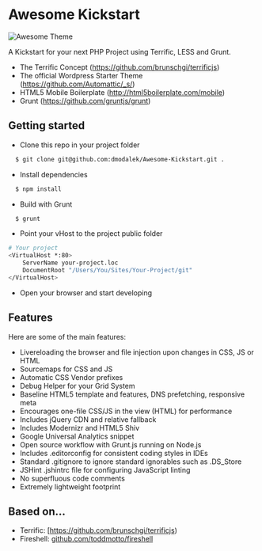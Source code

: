 # Awesome Kickstart

![Awesome Theme](https://raw.github.com/dmodalek/awesome-kickstart/master/public/img/example-logo.png)

A Kickstart for your next PHP Project using Terrific, LESS and Grunt.

- The Terrific Concept (https://github.com/brunschgi/terrificjs)
- The official Wordpress Starter Theme (https://github.com/Automattic/_s/)
- HTML5 Mobile Boilerplate (http://html5boilerplate.com/mobile)
- Grunt (https://github.com/gruntjs/grunt)

## Getting started

* Clone this repo in your project folder 
```bash
  $ git clone git@github.com:dmodalek/Awesome-Kickstart.git .
```
* Install dependencies
```bash
  $ npm install
```
* Build with Grunt
```bash
  $ grunt
```
* Point your vHost to the project public folder
```bash
# Your project
<VirtualHost *:80>
    ServerName your-project.loc
    DocumentRoot "/Users/You/Sites/Your-Project/git"
</VirtualHost>
```
* Open your browser and start developing


## Features

Here are some of the main features:

* Livereloading the browser and file injection upon changes in CSS, JS or HTML
* Sourcemaps for CSS and JS
* Automatic CSS Vendor prefixes
* Debug Helper for your Grid System
* Baseline HTML5 template and features, DNS prefetching, responsive meta
* Encourages one-file CSS/JS in the view (HTML) for performance
* Includes jQuery CDN and relative fallback
* Includes Modernizr and HTML5 Shiv
* Google Universal Analytics snippet
* Open source workflow with Grunt.js running on Node.js
* Includes .editorconfig for consistent coding styles in IDEs
* Standard .gitignore to ignore standard ignorables such as .DS_Store
* JSHint .jshintrc file for configuring JavaScript linting
* No superfluous code comments
* Extremely lightweight footprint


## Based on...

* Terrific: [https://github.com/brunschgi/terrificjs)
* Fireshell: [github.com/toddmotto/fireshell](https://github.com/toddmotto/fireshell)
